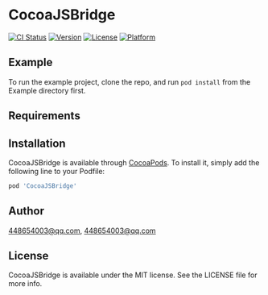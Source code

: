 # CocoaJSBridge

[![CI Status](https://img.shields.io/travis/448654003@qq.com/CocoaJSBridge.svg?style=flat)](https://travis-ci.org/448654003@qq.com/CocoaJSBridge)
[![Version](https://img.shields.io/cocoapods/v/CocoaJSBridge.svg?style=flat)](https://cocoapods.org/pods/CocoaJSBridge)
[![License](https://img.shields.io/cocoapods/l/CocoaJSBridge.svg?style=flat)](https://cocoapods.org/pods/CocoaJSBridge)
[![Platform](https://img.shields.io/cocoapods/p/CocoaJSBridge.svg?style=flat)](https://cocoapods.org/pods/CocoaJSBridge)

## Example

To run the example project, clone the repo, and run `pod install` from the Example directory first.

## Requirements

## Installation

CocoaJSBridge is available through [CocoaPods](https://cocoapods.org). To install
it, simply add the following line to your Podfile:

```ruby
pod 'CocoaJSBridge'
```

## Author

448654003@qq.com, 448654003@qq.com

## License

CocoaJSBridge is available under the MIT license. See the LICENSE file for more info.
